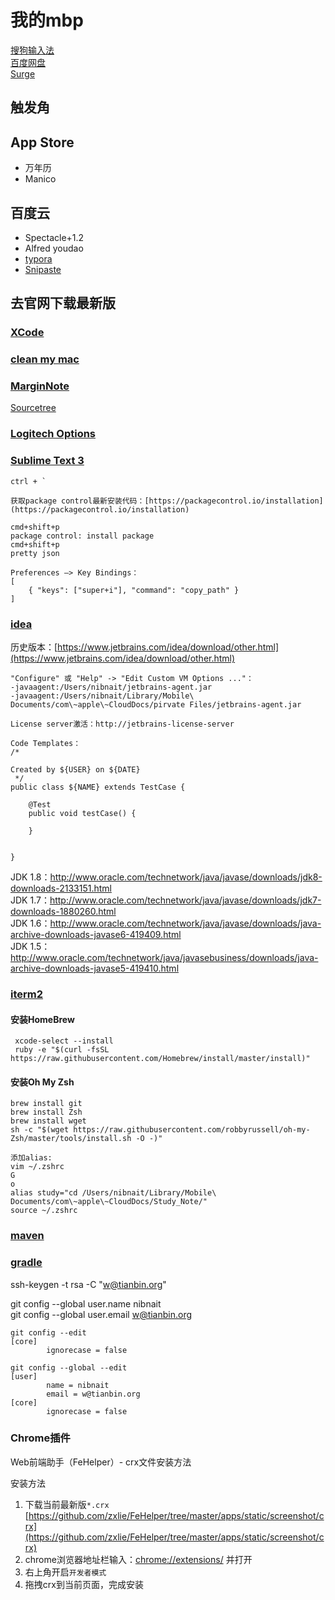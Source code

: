 # 我的mbp
[搜狗输入法](https://pinyin.sogou.com/mac/)  
[百度网盘](https://pan.baidu.com/)  
[Surge](http://nssurge.com/)  

## 触发角

## App Store
- 万年历
- Manico


## 百度云
- Spectacle+1.2
- Alfred     youdao
- [typora](https://www.typora.io/#download)
- [Snipaste](https://zh.snipaste.com/)

## 去官网下载最新版
### [XCode](https://developer.apple.com/download/more/?=xcode)
### [clean my mac](https://macpaw.com/cleanmymac)
### [MarginNote](https://www.marginnote.com/chinese/home)

[Sourcetree](https://www.sourcetreeapp.com/)

### [Logitech Options](https://www.logitech.com.cn/zh-cn/product/options)

### [Sublime Text 3](https://www.sublimetext.com/)

```
ctrl + `

获取package control最新安装代码：[https://packagecontrol.io/installation](https://packagecontrol.io/installation)

cmd+shift+p
package control: install package
cmd+shift+p
pretty json

Preferences —> Key Bindings：
[
	{ "keys": ["super+i"], "command": "copy_path" }
]
```

### [idea](https://www.jetbrains.com/idea/)

历史版本：[https://www.jetbrains.com/idea/download/other.html](https://www.jetbrains.com/idea/download/other.html)

```
"Configure" 或 "Help" -> "Edit Custom VM Options ..."：
-javaagent:/Users/nibnait/jetbrains-agent.jar
-javaagent:/Users/nibnait/Library/Mobile\ Documents/com\~apple\~CloudDocs/pirvate Files/jetbrains-agent.jar

License server激活：http://jetbrains-license-server

Code Templates：
/*

Created by ${USER} on ${DATE}
 */
public class ${NAME} extends TestCase {

    @Test
    public void testCase() {

    }


}
```



JDK 1.8：http://www.oracle.com/technetwork/java/javase/downloads/jdk8-downloads-2133151.html  
JDK 1.7：http://www.oracle.com/technetwork/java/javase/downloads/jdk7-downloads-1880260.html  
JDK 1.6：http://www.oracle.com/technetwork/java/javase/downloads/java-archive-downloads-javase6-419409.html  
JDK 1.5：http://www.oracle.com/technetwork/java/javasebusiness/downloads/java-archive-downloads-javase5-419410.html

### [iterm2](https://iterm2.com/)

#### 安装HomeBrew
     xcode-select --install
     ruby -e "$(curl -fsSL https://raw.githubusercontent.com/Homebrew/install/master/install)"

#### 安装Oh My Zsh
    brew install git
    brew install Zsh
    brew install wget
    sh -c "$(wget https://raw.githubusercontent.com/robbyrussell/oh-my-Zsh/master/tools/install.sh -O -)"
    
    添加alias:
    vim ~/.zshrc
    G 
    o
    alias study="cd /Users/nibnait/Library/Mobile\ Documents/com\~apple\~CloudDocs/Study_Note/"
    source ~/.zshrc


### [maven](https://maven.apache.org/download.cgi)
### [gradle](https://gradle.org/releases/)

ssh-keygen -t rsa -C "w@tianbin.org"  

git config --global user.name nibnait  
git config --global user.email  w@tianbin.org

```
git config --edit
[core]
        ignorecase = false
```

```
git config --global --edit
[user]
        name = nibnait
        email = w@tianbin.org
[core]
        ignorecase = false                  
```



### Chrome插件

Web前端助手（FeHelper）- crx文件安装方法

安装方法

1. 下载当前最新版`*.crx`  [https://github.com/zxlie/FeHelper/tree/master/apps/static/screenshot/crx](https://github.com/zxlie/FeHelper/tree/master/apps/static/screenshot/crx)
2. chrome浏览器地址栏输入：[chrome://extensions/](chrome://extensions/) 并打开
3. 右上角开启`开发者模式`
4. 拖拽crx到当前页面，完成安装
